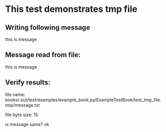 # This test demonstrates tmp file


## Writing following message

this is message

## Message read from file:

this is message

## Verify results:

file name: books/.out/test/examples/example_book.py/ExampleTestBook/test_tmp_file.tmp/message.txt

file byte size: 15

is message same? ok

